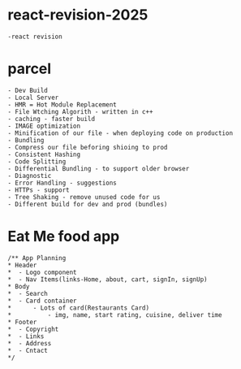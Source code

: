 # react-revision-2025
    -react revision

# parcel
    - Dev Build
    - Local Server
    - HMR = Hot Module Replacement
    - File Wtching Algorith - written in c++
    - caching - faster build
    - IMAGE optimization
    - Minification of our file - when deploying code on production
    - Bundling
    - Compress our file beforing shioing to prod
    - Consistent Hashing
    - Code Splitting
    - Differential Bundling - to support older browser
    - Diagnostic
    - Error Handling - suggestions
    - HTTPs - support
    - Tree Shaking - remove unused code for us
    - Different build for dev and prod (bundles)

# Eat Me food app
    /** App Planning
    * Header
    *  - Logo component
    *  - Nav Items(links-Home, about, cart, signIn, signUp)
    * Body
    *  - Search
    *  - Card container
    *      - Lots of card(Restaurants Card)
    *          - img, name, start rating, cuisine, deliver time
    * Footer
    *  - Copyright
    *  - Links
    *  - Address
    *  - Cntact
    */